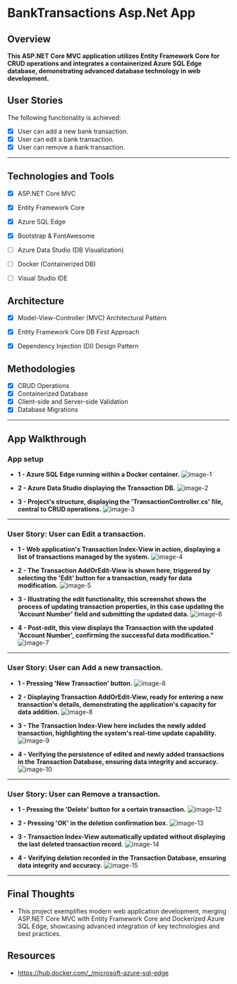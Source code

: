 # BankTransactions Asp.Net App

## Overview

**This ASP.NET Core MVC application utilizes Entity Framework Core for CRUD operations and integrates a containerized Azure SQL Edge database, demonstrating advanced database technology in web development.**


## User Stories

The following functionality is achieved:

- [x] User can add a new bank transaction.
- [x] User can edit a bank transaction.
- [x] User can remove a bank transaction.

---

## Technologies and Tools

- [x] ASP.NET Core MVC
    <!-- Utilized for crafting the web application using the MVC design pattern, ensuring a clean separation of concerns and enhanced maintainability.-->
- [x] Entity Framework Core
    <!-- Employed for efficient Object-Relational Mapping, enabling seamless interactions between the application and the SQL database.-->
- [x] Azure SQL Edge
    <!-- Integrated a high-performance, scalable SQL database using Docker.-->
- [x] Bootstrap & FontAwesome
    <!-- Enhanced the user interface with responsive design and visually appealing icons.-->
- [ ] Azure Data Studio (DB Visualization)
    <!-- Used for database management and query execution, enhancing database interaction and management.-->
- [ ] Docker (Containerized DB)
    <!-- -->
- [ ] Visual Studio IDE
    <!-- IDE used, leveraging its comprehensive suite of tools for .NET development.-->


## Architecture

- [x] Model-View-Controller (MVC) Architectural Pattern
    <!--* The application follows the MVC architectural pattern.-->
- [x] Entity Framework Core DB First Approach
    <!--* Directly mapped the database schema to the business domain entities, resulting in a database-driven application design.-->
- [x] Dependency Injection (DI) Design Pattern 
    <!--* Leveraged built-in dependency injection in ASP.NET Core for managing services and database context, ensuring loose coupling and testability.-->


## Methodologies

- [x] CRUD Operations
    <!--* Implementation of basic database operations: Create, Read, Update, Delete.-->
- [x] Containerized Database
    <!--* Deployed Azure SQL Edge within a Docker container-->
- [x] Client-side and Server-side Validation
    <!--* Ensuring data integrity both on the client and server sides.-->
- [x] Database Migrations
    <!--* Utilized EF Core migrations for updating and managing the database schema.-->

---

## App Walkthrough


### App setup

* **1 - Azure SQL Edge running within a Docker container.** 
![image-1](./images/SS1.png)

* **2 - Azure Data Studio displaying the Transaction DB.** 
![image-2](./images/SS2.png)

* **3 - Project's structure, displaying the 'TransactionController.cs' file, central to CRUD operations.**
![image-3](./images/SS3.png)

---

### User Story: User can Edit a transaction.

* **1 - Web application's Transaction Index-View in action, displaying a list of transactions managed by the system.**
![image-4](./images/SS4.png)

* **2 - The Transaction AddOrEdit-View is shown here, triggered by selecting the 'Edit' button for a transaction, ready for data modification.**
![image-5](./images/SS5.png)

* **3 - Illustrating the edit functionality, this screenshot shows the process of updating transaction properties, in this case updating the 'Account Number' field and submitting the updated data.**
![image-6](./images/SS6.png)

* **4 - Post-edit, this view displays the Transaction with the updated 'Account Number', confirming the successful data modification."**
![image-7](./images/SS7.png)

---

### User Story: User can Add a new transaction.

* **1 - Pressing 'New Transaction' button.**
![image-8](./images/SS8.png)

* **2 - Displaying Transaction AddOrEdit-View, ready for entering a new transaction's details, demonstrating the application's capacity for data addition.**
![image-8](./images/SS9.png)

* **3 - The Transaction Index-View here includes the newly added transaction, highlighting the system's real-time update capability.**
![image-9](./images/SS10.png)

* **4 - Verifying the persistence of edited and newly added transactions in the Transaction Database, ensuring data integrity and accuracy.**
![image-10](./images/SS11.png)

---

### User Story: User can Remove a transaction.

* **1 - Pressing the 'Delete' button for a certain transaction.**
![image-12](./images/SS12.png)

* **2 - Pressing 'OK' in the deletion confirmation box.**
![image-13](./images/SS13.png)

* **3 - Transaction Index-View automatically updated without displaying the last deleted transaction record.**
![image-14](./images/SS14.png)

* **4 - Verifying deletion recorded in the Transaction Database, ensuring data integrity and accuracy.**
![image-15](./images/SS15.png)


---
## Final Thoughts

* This project exemplifies modern web application development, merging ASP.NET Core MVC with Entity Framework Core and Dockerized Azure SQL Edge, showcasing advanced integration of key technologies and best practices.


## Resources

* https://hub.docker.com/_/microsoft-azure-sql-edge
